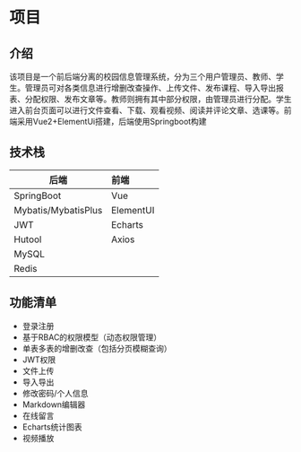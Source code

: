 # 项目



## 介绍

该项目是一个前后端分离的校园信息管理系统，分为三个用户管理员、教师、学生。管理员可对各类信息进行增删改查操作、上传文件、发布课程、导入导出报表、分配权限、发布文章等。教师则拥有其中部分权限，由管理员进行分配。学生进入前台页面可以进行文件查看、下载、观看视频、阅读并评论文章、选课等。前端采用Vue2+ElementUi搭建，后端使用Springboot构建

## 技术栈

| 后端                | 前端      |
| ------------------- | :-------- |
| SpringBoot          | Vue       |
| Mybatis/MybatisPlus | ElementUI |
| JWT                 | Echarts   |
| Hutool              | Axios     |
| MySQL               |           |
| Redis               |           |

## 功能清单

* 登录注册
* 基于RBAC的权限模型（动态权限管理）
* 单表多表的增删改查（包括分页模糊查询）
* JWT权限
* 文件上传
* 导入导出
* 修改密码/个人信息
* Markdown编辑器
* 在线留言
* Echarts统计图表
* 视频播放








